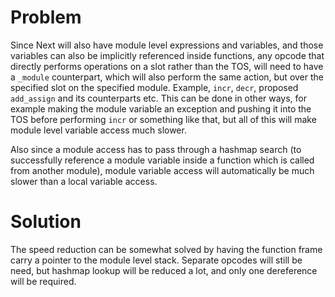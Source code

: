 # Problem
Since Next will also have module level expressions and variables, and those 
variables can also be implicitly referenced inside functions, any opcode that 
directly performs operations on a slot rather than the TOS, will need to have 
a `_module` counterpart, which will also perform the same action, but over the 
specified slot on the specified module. Example, `incr`, `decr`, proposed 
`add_assign` and its counterparts etc. This can be done in other ways, for 
example making the module variable an exception and pushing it into the TOS 
before performing `incr` or something like that, but all of this will make 
module level variable access much slower.

Also since a module access has to pass through a hashmap search (to 
successfully reference a module variable inside a function which is called 
from another module), module variable access will automatically be much slower 
than a local variable access.

# Solution
The speed reduction can be somewhat solved by having the function frame carry 
a pointer to the module level stack. Separate opcodes will still be need, but 
hashmap lookup will be reduced a lot, and only one dereference will be 
required.
